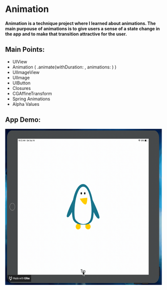# Animation

#### Animation is a technique project where I learned about animations. The main purpouse of animations is to give users a sense of a state change in the app and to make that transition attractive for the user.

## Main Points:

* UIView
* Animation ( .animate(withDuration: , animations: ) )
* UIImageView
* UIImage
* UIButton
* Closures
* CGAffineTransform
* Spring Animations
* Alpha Values



## App Demo:

<img src="demo.gif?raw=true" width="695px" height="500">
